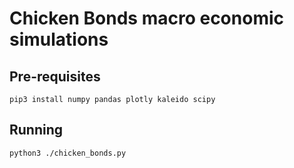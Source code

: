 # Chicken Bonds macro economic simulations

## Pre-requisites

```
pip3 install numpy pandas plotly kaleido scipy
```

## Running

```
python3 ./chicken_bonds.py
```
